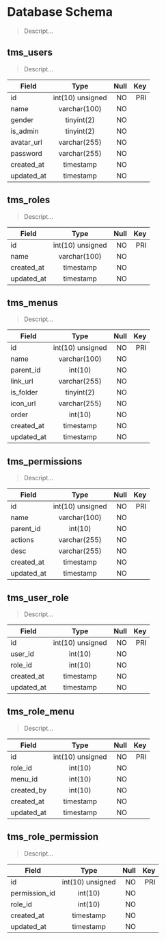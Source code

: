 # Database Schema
> Descript...

## tms_users
> Descript...

| Field      | Type             | Null | Key |
| ---------- |:----------------:| ----:| ---:| 
| id         | int(10) unsigned | NO   | PRI |
| name       | varchar(100)     | NO   |     |
| gender     | tinyint(2)       | NO   |     |
| is_admin   | tinyint(2)       | NO   |     |
| avatar_url | varchar(255)     | NO   |     |
| password   | varchar(255)     | NO   |     |
| created_at | timestamp        | NO   |     |
| updated_at | timestamp        | NO   |     |



## tms_roles
> Descript...

| Field      | Type             | Null | Key |
| ---------- |:----------------:| ----:| ---:| 
| id         | int(10) unsigned | NO   | PRI |
| name       | varchar(100)     | NO   |     |
| created_at | timestamp        | NO   |     |
| updated_at | timestamp        | NO   |     |


## tms_menus
> Descript...

| Field      | Type             | Null | Key |
| ---------- |:----------------:| ----:| ---:| 
| id         | int(10) unsigned | NO   | PRI |
| name       | varchar(100)     | NO   |     |
| parent_id  | int(10)          | NO   |     |
| link_url   | varchar(255)     | NO   |     |
| is_folder  | tinyint(2)       | NO   |     |
| icon_url   | varchar(255)     | NO   |     |
| order      |  int(10)         | NO   |     |
| created_at | timestamp        | NO   |     |
| updated_at | timestamp        | NO   |     |


## tms_permissions
> Descript...

| Field      | Type             | Null | Key |
| ---------- |:----------------:| ----:| ---:| 
| id         | int(10) unsigned | NO   | PRI |
| name       | varchar(100)     | NO   |     |
| parent_id  | int(10)          | NO   |     |
| actions    | varchar(255)     | NO   |     |
| desc       | varchar(255)     | NO   |     |
| created_at | timestamp        | NO   |     |
| updated_at | timestamp        | NO   |     |


## tms_user_role
> Descript...

| Field      | Type             | Null | Key |
| ---------- |:----------------:| ----:| ---:| 
| id         | int(10) unsigned | NO   | PRI |
| user_id    | int(10)          | NO   |     |
| role_id    | int(10)          | NO   |     |
| created_at | timestamp        | NO   |     |
| updated_at | timestamp        | NO   |     |



## tms_role_menu
> Descript...

| Field      | Type             | Null | Key |
| ---------- |:----------------:| ----:| ---:| 
| id         | int(10) unsigned | NO   | PRI |
| role_id    | int(10)          | NO   |     |
| menu_id    | int(10)          | NO   |     |
| created_by | int(10)          | NO   |     |
| created_at | timestamp        | NO   |     |
| updated_at | timestamp        | NO   |     |


## tms_role_permission
> Descript...

| Field        | Type             | Null | Key |
| ----------   |:----------------:| ----:| ---:| 
| id           | int(10) unsigned | NO   | PRI |
| permission_id| int(10)          | NO   |     |
| role_id      | int(10)          | NO   |     |
| created_at   | timestamp        | NO   |     |
| updated_at   | timestamp        | NO   |     |

